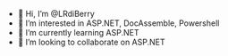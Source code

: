 - 👋 Hi, I’m @LRdiBerry
- 👀 I’m interested in ASP.NET, DocAssemble, Powershell
- 🌱 I’m currently learning ASP.NET
- 💞️ I’m looking to collaborate on ASP.NET


<!---
LRdiBerry/LRdiBerry is a ✨ special ✨ repository because its `README.md` (this file) appears on your GitHub profile.
You can click the Preview link to take a look at your changes.
--->
